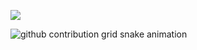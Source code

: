 
![](http://github-profile-summary-cards.vercel.app/api/cards/profile-details?username=0xme&theme=github)

<picture>
  <source media="(prefers-color-scheme: dark)" srcset="https://raw.githubusercontent.com/0xme/0xme/output/github-contribution-grid-snake-dark.svg">
  <source media="(prefers-color-scheme: light)" srcset="https://raw.githubusercontent.com/momintips/momintip /output/github-contribution-grid-snake.svg">
  <img alt="github contribution grid snake animation" src="https://raw.githubusercontent.com/momintips/MominTips /output/github-contribution-grid-snake.svg">
</picture>
